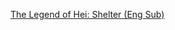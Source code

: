  <a href="https://wuzimiko.github.io/subsoverlay/thelegendofheimv-en">The Legend of Hei: Shelter (Eng Sub)</a>

